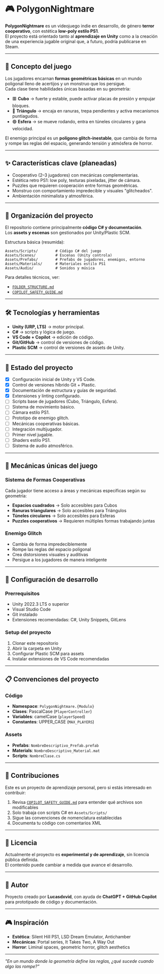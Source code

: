 # 🎮 PolygonNightmare

**PolygonNightmare** es un videojuego indie en desarrollo, de género **terror cooperativo**, con estética **low-poly estilo PS1**.  
El proyecto está orientado tanto al **aprendizaje en Unity** como a la creación de una experiencia jugable original que, a futuro, podría publicarse en Steam.

---

## 🧩 Concepto del juego

Los jugadores encarnan **formas geométricas básicas** en un mundo poligonal lleno de acertijos y un monstruo que los persigue.  
Cada clase tiene habilidades únicas basadas en su geometría:

- 🟥 **Cubo** → fuerte y estable, puede activar placas de presión y empujar bloques.  
- 🔺 **Triángulo** → encaja en ranuras, trepa pendientes y activa mecanismos puntiagudos.  
- 🟢 **Esfera** → se mueve rodando, entra en túneles circulares y gana velocidad.  

El enemigo principal es un **polígono glitch-inestable**, que cambia de forma y rompe las reglas del espacio, generando tensión y atmósfera de horror.

---

## ✨ Características clave (planeadas)

- Cooperativo (2–3 jugadores) con mecánicas complementarias.  
- Estética retro PS1: low poly, texturas pixeladas, jitter de cámara.  
- Puzzles que requieren cooperación entre formas geométricas.  
- Monstruo con comportamiento impredecible y visuales "glitcheados".  
- Ambientación minimalista y atmosférica.  

---

## 📂 Organización del proyecto

El repositorio contiene principalmente **código C# y documentación**.  
Los **assets y escenas** son gestionados por Unity/Plastic SCM.  

Estructura básica (resumida):  
```
Assets/Scripts/        # Código C# del juego
Assets/Scenes/         # Escenas (Unity controla)
Assets/Prefabs/        # Prefabs de jugadores, enemigos, entorno
Assets/Materials/      # Materiales estilo PS1
Assets/Audio/          # Sonidos y música
```

Para detalles técnicos, ver:  
- [`FOLDER_STRUCTURE.md`](./Assets/FOLDER_STRUCTURE.md)  
- [`COPILOT_SAFETY_GUIDE.md`](./COPILOT_SAFETY_GUIDE.md)  

---

## 🛠️ Tecnologías y herramientas

- **Unity (URP, LTS)** → motor principal.  
- **C#** → scripts y lógica de juego.  
- **VS Code + Copilot** → edición de código.  
- **Git/GitHub** → control de versiones de código.  
- **Plastic SCM** → control de versiones de assets de Unity.  

---

## 🚀 Estado del proyecto

- [x] Configuración inicial de Unity y VS Code.  
- [x] Control de versiones híbrido Git + Plastic.  
- [x] Documentación de estructura y guías de seguridad.  
- [x] Extensiones y linting configurado.
- [ ] Scripts base de jugadores (Cubo, Triángulo, Esfera).
- [ ] Sistema de movimiento básico.  
- [ ] Cámara estilo PS1.  
- [ ] Prototipo de enemigo glitch.  
- [ ] Mecánicas cooperativas básicas.
- [ ] Integración multijugador.  
- [ ] Primer nivel jugable.  
- [ ] Shaders estilo PS1.
- [ ] Sistema de audio atmosférico.

---

## 🎯 Mecánicas únicas del juego

### Sistema de Formas Cooperativas
Cada jugador tiene acceso a áreas y mecánicas específicas según su geometría:

- **Espacios cuadrados** → Solo accesibles para Cubos
- **Ranuras triangulares** → Solo accesibles para Triángulos  
- **Túneles circulares** → Solo accesibles para Esferas
- **Puzzles cooperativos** → Requieren múltiples formas trabajando juntas

### Enemigo Glitch
- Cambia de forma impredeciblemente
- Rompe las reglas del espacio poligonal
- Crea distorsiones visuales y auditivas
- Persigue a los jugadores de manera inteligente

---

## 🔧 Configuración de desarrollo

### Prerrequisitos
- Unity 2022.3 LTS o superior
- Visual Studio Code
- Git instalado
- Extensiones recomendadas: C#, Unity Snippets, GitLens

### Setup del proyecto
1. Clonar este repositorio
2. Abrir la carpeta en Unity
3. Configurar Plastic SCM para assets
4. Instalar extensiones de VS Code recomendadas

---

## 📋 Convenciones del proyecto

### Código
- **Namespace**: `PolygonNightmare.{Modulo}`
- **Clases**: PascalCase (`PlayerController`)
- **Variables**: camelCase (`playerSpeed`)
- **Constantes**: UPPER_CASE (`MAX_PLAYERS`)

### Assets
- **Prefabs**: `NombreDescriptivo_Prefab.prefab`
- **Materials**: `NombreDescriptivo_Material.mat`
- **Scripts**: `NombreClase.cs`

---

## 🤝 Contribuciones

Este es un proyecto de aprendizaje personal, pero si estás interesado en contribuir:

1. Revisa [`COPILOT_SAFETY_GUIDE.md`](./COPILOT_SAFETY_GUIDE.md) para entender qué archivos son modificables
2. Solo trabaja con scripts C# en `Assets/Scripts/`
3. Sigue las convenciones de nomenclatura establecidas
4. Documenta tu código con comentarios XML

---

## 📜 Licencia

Actualmente el proyecto es **experimental y de aprendizaje**, sin licencia pública definida.  
El contenido puede cambiar a medida que avance el desarrollo.

---

## 👤 Autor

Proyecto creado por **Lucasdxvid**, con ayuda de **ChatGPT + GitHub Copilot** para prototipado de código y documentación.

---

## 🎮 Inspiración

- **Estética**: Silent Hill PS1, LSD Dream Emulator, Antichamber
- **Mecánicas**: Portal series, It Takes Two, A Way Out
- **Horror**: Liminal spaces, geometric horror, glitch aesthetics

---

*"En un mundo donde la geometría define las reglas, ¿qué sucede cuando algo las rompe?"*
